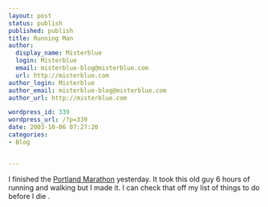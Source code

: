```yaml
---
layout: post
status: publish
published: publish
title: Running Man
author:
  display_name: Misterblue
  login: Misterblue
  email: misterblue-blog@misterblue.com
  url: http://misterblue.com
author_login: Misterblue
author_email: misterblue-blog@misterblue.com
author_url: http://misterblue.com

wordpress_id: 339
wordpress_url: /?p=339
date: 2003-10-06 07:27:20
categories:
- Blog


---
```

<p>
I
finished
the 
<a href="http://www.portlandmarathon.org/">Portland Marathon</a>
yesterday.
It took this old guy 6 hours of running and walking but I made it.
I can check that off my list of
things to do before I die
.
</p>
